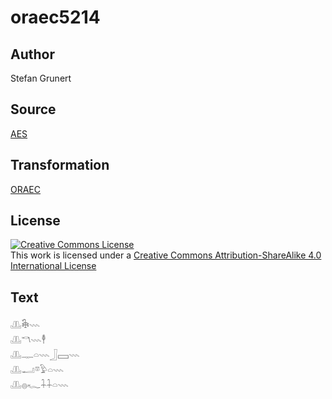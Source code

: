 # oraec5214

## Author

Stefan Grunert

## Source

[AES](https://github.com/simondschweitzer/aes)

## Transformation

[ORAEC](https://oraec.github.io/)

## License

<a rel="license" href="http://creativecommons.org/licenses/by-sa/4.0/"><img alt="Creative Commons License" style="border-width:0" src="https://i.creativecommons.org/l/by-sa/4.0/88x31.png" /></a><br />This work is licensed under a <a rel="license" href="http://creativecommons.org/licenses/by-sa/4.0/">Creative Commons Attribution-ShareAlike 4.0 International License</a>

## Text

𓊚𓇗𓇠<br>
𓊚𓎔𓇠𓇣<br>
𓊚𓊃𓏏𓇠𓃀𓈙𓇠<br>
𓊚𓂝𓎼𓅱𓏏𓇠<br>
𓊚𓐍𓆑𓇑𓇑𓏏𓇠<br>

